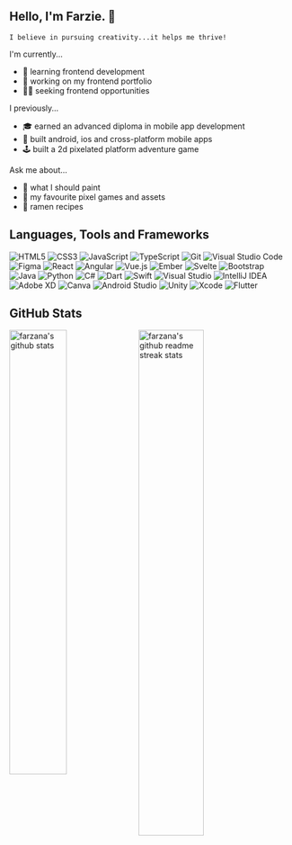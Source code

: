 ## Hello, I'm Farzie. 👾

`I believe in pursuing creativity...it helps me thrive!`

I'm currently...
* 🌱 learning frontend development
* 🔭 working on my frontend portfolio
* 👩‍💻 seeking frontend opportunities

I previously...
* 🎓 earned an advanced diploma in mobile app development
* 📱 built android, ios and cross-platform mobile apps
* 🕹 built a 2d pixelated platform adventure game

Ask me about...
* 🎨 what I should paint
* 👾 my favourite pixel games and assets
* 🍜 ramen recipes

## Languages, Tools and Frameworks

![HTML5](https://img.shields.io/badge/HTML-%23E34F26.svg?style=flat-square&logo=html5&logoColor=white) ![CSS3](https://img.shields.io/badge/CSS-%231572B6.svg?style=flat-square&logo=css3&logoColor=white) ![JavaScript](https://img.shields.io/badge/JavaScript-%23323330.svg?style=flat-square&logo=javascript&logoColor=%23F7DF1E) ![TypeScript](https://img.shields.io/badge/TypeScript-%23007ACC.svg?style=flat-square&logo=typescript&logoColor=white) ![Git](https://img.shields.io/badge/Git-%23F05033.svg?style=flat-square&logo=git&logoColor=white) ![Visual Studio Code](https://img.shields.io/badge/VSCode-0078d7.svg?style=flat-square&logo=visual-studio-code&logoColor=white) ![Figma](https://img.shields.io/badge/Figma-%23F24E1E.svg?style=flat-square&logo=figma&logoColor=white) ![React](https://img.shields.io/badge/React-%2320232a.svg?style=flat-square&logo=react&logoColor=%2361DAFB) ![Angular](https://img.shields.io/badge/Angular-%23DD0031.svg?style=flat-square&logo=angular&logoColor=white) ![Vue.js](https://img.shields.io/badge/Vue-%2335495e.svg?style=flat-square&logo=vuedotjs&logoColor=%234FC08D) ![Ember](https://img.shields.io/badge/Ember-1C1E24?style=flat-square&logo=ember.js&logoColor=#D04A37) ![Svelte](https://img.shields.io/badge/Svelte-%23f1413d.svg?style=flat-square&logo=svelte&logoColor=white) ![Bootstrap](https://img.shields.io/badge/Bootstrap-%23563D7C.svg?style=flat-square&logo=bootstrap&logoColor=white) ![Java](https://img.shields.io/badge/Java-%23ED8B00.svg?style=flat-square&logo=java&logoColor=white)	![Python](https://img.shields.io/badge/Python-3670A0?style=flat-square&logo=python&logoColor=ffdd54) ![C#](https://img.shields.io/badge/C%23-%23239120.svg?style=flat-square&logo=c-sharp&logoColor=white) ![Dart](https://img.shields.io/badge/Dart-%230175C2.svg?style=flat-square&logo=dart&logoColor=white) ![Swift](https://img.shields.io/badge/Swift-F54A2A?style=flat-square&logo=swift&logoColor=white) ![Visual Studio](https://img.shields.io/badge/Visual%20Studio-5C2D91.svg?style=flat-square&logo=visual-studio&logoColor=white)	![IntelliJ IDEA](https://img.shields.io/badge/IntelliJ%20IDEA-000000.svg?style=flat-square&logo=intellij-idea&logoColor=white) ![Adobe XD](https://img.shields.io/badge/Adobe%20XD-470137?style=flat-square&logo=Adobe%20XD&logoColor=#FF61F6) ![Canva](https://img.shields.io/badge/Canva-%2300C4CC.svg?style=flat-square&logo=Canva&logoColor=white) ![Android Studio](https://img.shields.io/badge/Android%20Studio-3DDC84.svg?style=flat-square&logo=android-studio&logoColor=white) ![Unity](https://img.shields.io/badge/Unity-%23000000.svg?style=flat-square&logo=unity&logoColor=white) ![Xcode](https://img.shields.io/badge/Xcode-007ACC?style=flat-square&logo=Xcode&logoColor=white) ![Flutter](https://img.shields.io/badge/Flutter-%2302569B.svg?style=flat-square&logo=Flutter&logoColor=white)

## GitHub Stats

<img src="https://github-readme-stats.vercel.app/api?username=farzana-moury&show_icons=true&theme=dark" alt="farzana's github stats" width="45%" align="left"/>

<img src="https://github-readme-streak-stats.herokuapp.com/?user=farzana-moury&theme=dark" alt="farzana's github readme streak stats" width="48%" >

<!-- <img src="https://github-readme-stats.vercel.app/api/top-langs/?username=farzana-moury&layout=compact&theme=dark" alt="farzana's github top languages stats"/> -->

<!-- flat-square -->

<!--
**farzana-moury/farzana-moury** is a ✨ _special_ ✨ repository because its `README.md` (this file) appears on your GitHub profile.

Here are some ideas to get you started:

- 🔭 I’m currently working on ...
- 🌱 I’m currently learning ...
- 👯 I’m looking to collaborate on ...
- 🤔 I’m looking for help with ...
- 💬 Ask me about ...
- 📫 How to reach me: ...
- 😄 Pronouns: ...
- ⚡ Fun fact: ...
-->
